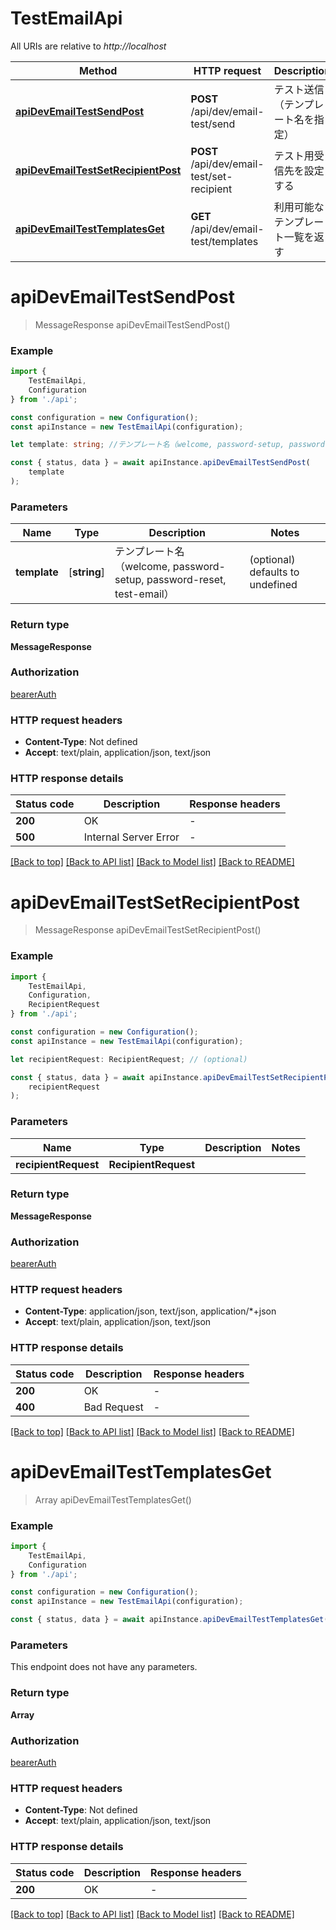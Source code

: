 # TestEmailApi

All URIs are relative to *http://localhost*

|Method | HTTP request | Description|
|------------- | ------------- | -------------|
|[**apiDevEmailTestSendPost**](#apidevemailtestsendpost) | **POST** /api/dev/email-test/send | テスト送信（テンプレート名を指定）|
|[**apiDevEmailTestSetRecipientPost**](#apidevemailtestsetrecipientpost) | **POST** /api/dev/email-test/set-recipient | テスト用受信先を設定する|
|[**apiDevEmailTestTemplatesGet**](#apidevemailtesttemplatesget) | **GET** /api/dev/email-test/templates | 利用可能なテンプレート一覧を返す|

# **apiDevEmailTestSendPost**
> MessageResponse apiDevEmailTestSendPost()


### Example

```typescript
import {
    TestEmailApi,
    Configuration
} from './api';

const configuration = new Configuration();
const apiInstance = new TestEmailApi(configuration);

let template: string; //テンプレート名（welcome, password-setup, password-reset, test-email） (optional) (default to undefined)

const { status, data } = await apiInstance.apiDevEmailTestSendPost(
    template
);
```

### Parameters

|Name | Type | Description  | Notes|
|------------- | ------------- | ------------- | -------------|
| **template** | [**string**] | テンプレート名（welcome, password-setup, password-reset, test-email） | (optional) defaults to undefined|


### Return type

**MessageResponse**

### Authorization

[bearerAuth](../README.md#bearerAuth)

### HTTP request headers

 - **Content-Type**: Not defined
 - **Accept**: text/plain, application/json, text/json


### HTTP response details
| Status code | Description | Response headers |
|-------------|-------------|------------------|
|**200** | OK |  -  |
|**500** | Internal Server Error |  -  |

[[Back to top]](#) [[Back to API list]](../README.md#documentation-for-api-endpoints) [[Back to Model list]](../README.md#documentation-for-models) [[Back to README]](../README.md)

# **apiDevEmailTestSetRecipientPost**
> MessageResponse apiDevEmailTestSetRecipientPost()


### Example

```typescript
import {
    TestEmailApi,
    Configuration,
    RecipientRequest
} from './api';

const configuration = new Configuration();
const apiInstance = new TestEmailApi(configuration);

let recipientRequest: RecipientRequest; // (optional)

const { status, data } = await apiInstance.apiDevEmailTestSetRecipientPost(
    recipientRequest
);
```

### Parameters

|Name | Type | Description  | Notes|
|------------- | ------------- | ------------- | -------------|
| **recipientRequest** | **RecipientRequest**|  | |


### Return type

**MessageResponse**

### Authorization

[bearerAuth](../README.md#bearerAuth)

### HTTP request headers

 - **Content-Type**: application/json, text/json, application/*+json
 - **Accept**: text/plain, application/json, text/json


### HTTP response details
| Status code | Description | Response headers |
|-------------|-------------|------------------|
|**200** | OK |  -  |
|**400** | Bad Request |  -  |

[[Back to top]](#) [[Back to API list]](../README.md#documentation-for-api-endpoints) [[Back to Model list]](../README.md#documentation-for-models) [[Back to README]](../README.md)

# **apiDevEmailTestTemplatesGet**
> Array<string> apiDevEmailTestTemplatesGet()


### Example

```typescript
import {
    TestEmailApi,
    Configuration
} from './api';

const configuration = new Configuration();
const apiInstance = new TestEmailApi(configuration);

const { status, data } = await apiInstance.apiDevEmailTestTemplatesGet();
```

### Parameters
This endpoint does not have any parameters.


### Return type

**Array<string>**

### Authorization

[bearerAuth](../README.md#bearerAuth)

### HTTP request headers

 - **Content-Type**: Not defined
 - **Accept**: text/plain, application/json, text/json


### HTTP response details
| Status code | Description | Response headers |
|-------------|-------------|------------------|
|**200** | OK |  -  |

[[Back to top]](#) [[Back to API list]](../README.md#documentation-for-api-endpoints) [[Back to Model list]](../README.md#documentation-for-models) [[Back to README]](../README.md)

